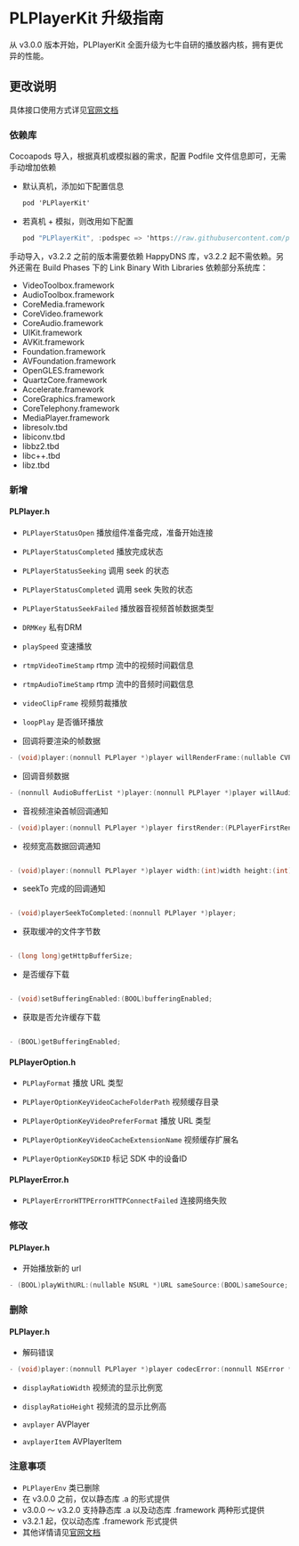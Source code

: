 # PLPlayerKit 升级指南

从 v3.0.0 版本开始，PLPlayerKit 全面升级为七牛自研的播放器内核，拥有更优异的性能。

## 更改说明

具体接口使用方式详见[官网文档](https://developer.qiniu.com/pili/sdk/1211/ios-playback-end-the-sdk)

### 依赖库

Cocoapods 导入，根据真机或模拟器的需求，配置 Podfile 文件信息即可，无需手动增加依赖

- 默认真机，添加如下配置信息
  
  ```Objective-C
  pod 'PLPlayerKit'
  ```
   
- 若真机 + 模拟，则改用如下配置
  
  ```Objective-C
  pod "PLPlayerKit", :podspec => 'https://raw.githubusercontent.com/pili-engineering/PLPlayerKit/master/PLPlayerKit-Universal.podspec'  
  ```

手动导入，v3.2.2 之前的版本需要依赖 HappyDNS 库，v3.2.2 起不需依赖。另外还需在 Build Phases 下的 Link Binary With Libraries 依赖部分系统库：

- VideoToolbox.framework
- AudioToolbox.framework
- CoreMedia.framework
- CoreVideo.framework
- CoreAudio.framework
- UIKit.framework
- AVKit.framework
- Foundation.framework
- AVFoundation.framework
- OpenGLES.framework
- QuartzCore.framework
- Accelerate.framework
- CoreGraphics.framework
- CoreTelephony.framework
- MediaPlayer.framework
- libresolv.tbd
- libiconv.tbd
- libbz2.tbd
- libc++.tbd
- libz.tbd


### 新增

#### PLPlayer.h

- `PLPlayerStatusOpen` 播放组件准备完成，准备开始连接

- `PLPlayerStatusCompleted` 播放完成状态

- `PLPlayerStatusSeeking` 调用 seek 的状态

- `PLPlayerStatusCompleted` 调用 seek 失败的状态

- `PLPlayerStatusSeekFailed` 播放器音视频首帧数据类型

- `DRMKey` 私有DRM

- `playSpeed` 变速播放

- `rtmpVideoTimeStamp` rtmp 流中的视频时间戳信息

- `rtmpAudioTimeStamp` rtmp 流中的音频时间戳信息

- `videoClipFrame` 视频剪裁播放

- `loopPlay` 是否循环播放
 
 
- 回调将要渲染的帧数据
 
```Objective-C
- (void)player:(nonnull PLPlayer *)player willRenderFrame:(nullable CVPixelBufferRef)frame pts:(int64_t)pts sarNumerator:(int)sarNumerator sarDenominator:(int)sarDenominator;
```

- 回调音频数据
 
```Objective-C
- (nonnull AudioBufferList *)player:(nonnull PLPlayer *)player willAudioRenderBuffer:(nonnull AudioBufferList *)audioBufferList asbd:(AudioStreamBasicDescription)audioStreamDescription pts:(int64_t)pts sampleFormat:(PLPlayerAVSampleFormat)sampleFormat;
```

- 音视频渲染首帧回调通知
 
```Objective-C
- (void)player:(nonnull PLPlayer *)player firstRender:(PLPlayerFirstRenderType)firstRenderType;
```

- 视频宽高数据回调通知
 
```Objective-C

- (void)player:(nonnull PLPlayer *)player width:(int)width height:(int)height;

```

- seekTo 完成的回调通知
 
```Objective-C

- (void)playerSeekToCompleted:(nonnull PLPlayer *)player;

```

- 获取缓冲的文件字节数
 
```Objective-C

- (long long)getHttpBufferSize;

```

- 是否缓存下载
 
```Objective-C

- (void)setBufferingEnabled:(BOOL)bufferingEnabled;

```

- 获取是否允许缓存下载
 
```Objective-C

- (BOOL)getBufferingEnabled;

```


#### PLPlayerOption.h
  

- `PLPlayFormat` 播放 URL 类型

- `PLPlayerOptionKeyVideoCacheFolderPath` 视频缓存目录

- `PLPlayerOptionKeyVideoPreferFormat` 播放 URL 类型

- `PLPlayerOptionKeyVideoCacheExtensionName` 视频缓存扩展名

- `PLPlayerOptionKeySDKID` 标记 SDK 中的设备ID



#### PLPlayerError.h

- `PLPlayerErrorHTTPErrorHTTPConnectFailed` 连接网络失败

### 修改

#### PLPlayer.h

- 开始播放新的 url
 
```Objective-C
- (BOOL)playWithURL:(nullable NSURL *)URL sameSource:(BOOL)sameSource;
```

### 删除

#### PLPlayer.h

- 解码错误

```Objective-C
- (void)player:(nonnull PLPlayer *)player codecError:(nonnull NSError *)error;
```

- `displayRatioWidth` 视频流的显示比例宽

- `displayRatioHeight` 视频流的显示比例高

- `avplayer` AVPlayer

- `avplayerItem` AVPlayerItem


### 注意事项

- `PLPlayerEnv` 类已删除
- 在 v3.0.0 之前，仅以静态库 .a 的形式提供
- v3.0.0 ～ v3.2.0 支持静态库 .a 以及动态库 .framework 两种形式提供
- v3.2.1 起，仅以动态库 .framework 形式提供
- 其他详情请见[官网文档](https://developer.qiniu.com/pili/sdk/1211/ios-playback-end-the-sd)
